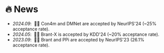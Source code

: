 # 🔥 News

- *2024.09*: &nbsp;🎉🎉 Con4m and DMNet are accepted by NeurIPS'24 (~25% acceptance rate).
- *2024.05*: &nbsp;🎉🎉 Brant-X is accepted by KDD'24 (~20% acceptance rate).
- *2023.09*: &nbsp;🎉🎉 Brant and PPi are accepted by NeurIPS'23 (26.1% acceptance rate).
